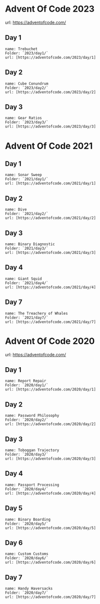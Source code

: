 # Advent Of Code 2023

url: https://adventofcode.com/

## Day 1

    name: Trebuchet
    Folder: `2023/day1/`
    url: [https://adventofcode.com/2023/day/1]

## Day 2

    name: Cube Conundrum
    Folder: `2023/day2/`
    url: [https://adventofcode.com/2023/day/2]

## Day 3

    name: Gear Ratios
    Folder: `2023/day3/`
    url: [https://adventofcode.com/2023/day/3]

# Advent Of Code 2021

## Day 1

    name: Sonar Sweep
    Folder: `2021/day1/`
    url: [https://adventofcode.com/2021/day/1]

## Day 2

    name: Dive
    Folder: `2021/day2/`
    url: [https://adventofcode.com/2021/day/2]

## Day 3

    name: Binary Diagnostic
    Folder: `2021/day3/`
    url: [https://adventofcode.com/2021/day/3]

## Day 4

    name: Giant Squid
    Folder: `2021/day4/`
    url: [https://adventofcode.com/2021/day/4]

## Day 7

    name: The Treachery of Whales
    Folder: `2021/day7/`
    url: [https://adventofcode.com/2021/day/7]

# Advent Of Code 2020

url: https://adventofcode.com/

## Day 1

    name: Report Repair
    Folder: `2020/day1/`
    url: [https://adventofcode.com/2020/day/1]

## Day 2

    name: Password Philosophy
    Folder: `2020/day2/`
    url: [https://adventofcode.com/2020/day/2]

## Day 3

    name: Toboggan Trajectory
    Folder: `2020/day3/`
    url: [https://adventofcode.com/2020/day/3]

## Day 4

    name: Passport Processing
    Folder: `2020/day4/`
    url: [https://adventofcode.com/2020/day/4]

## Day 5

    name: Binary Boarding
    Folder: `2020/day5/`
    url: [https://adventofcode.com/2020/day/5]

## Day 6

    name: Custom Customs
    Folder: `2020/day6/`
    url: [https://adventofcode.com/2020/day/6]

## Day 7

    name: Handy Haversacks
    Folder: `2020/day7/`
    url: [https://adventofcode.com/2020/day/7]
